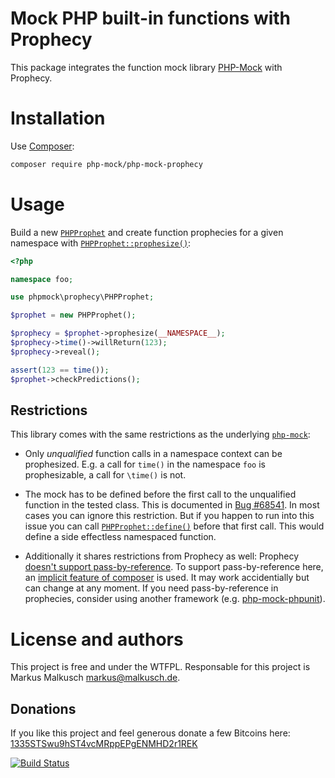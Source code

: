 # Mock PHP built-in functions with Prophecy

This package integrates the function mock library
[PHP-Mock](https://github.com/php-mock/php-mock) with Prophecy.

# Installation

Use [Composer](https://getcomposer.org/):

```sh
composer require php-mock/php-mock-prophecy
```

# Usage

Build a new [`PHPProphet`](http://php-mock.github.io/php-mock-prophecy/api/class-phpmock.prophecy.PHPProphet.html)
and create function prophecies for a given namespace
with [`PHPProphet::prophesize()`](http://php-mock.github.io/php-mock-prophecy/api/class-phpmock.prophecy.PHPProphet.html#_prophesize):

```php
<?php

namespace foo;

use phpmock\prophecy\PHPProphet;

$prophet = new PHPProphet();

$prophecy = $prophet->prophesize(__NAMESPACE__);
$prophecy->time()->willReturn(123);
$prophecy->reveal();

assert(123 == time());
$prophet->checkPredictions();
```

## Restrictions

This library comes with the same restrictions as the underlying
[`php-mock`](https://github.com/php-mock/php-mock#requirements-and-restrictions):

* Only *unqualified* function calls in a namespace context can be prophesized.
  E.g. a call for `time()` in the namespace `foo` is prophesizable,
  a call for `\time()` is not.

* The mock has to be defined before the first call to the unqualified function
  in the tested class. This is documented in [Bug #68541](https://bugs.php.net/bug.php?id=68541).
  In most cases you can ignore this restriction. But if you happen to run into
  this issue you can call [`PHPProphet::define()`](http://php-mock.github.io/php-mock-prophecy/api/class-phpmock.prophecy.PHPProphet.html#_define)
  before that first call. This would define a side effectless namespaced function.

* Additionally it shares restrictions from Prophecy as well:
  Prophecy [doesn't support pass-by-reference](https://github.com/phpspec/prophecy/issues/225).
  To support pass-by-reference here, an
  [implicit feature of composer](https://github.com/composer/composer/issues/4732)
  is used. It may work accidentially but can change at any moment.
  If you need pass-by-reference in prophecies, consider using another framework
  (e.g. [php-mock-phpunit](https://github.com/php-mock/php-mock-phpunit)).

# License and authors

This project is free and under the WTFPL.
Responsable for this project is Markus Malkusch markus@malkusch.de.

## Donations

If you like this project and feel generous donate a few Bitcoins here:
[1335STSwu9hST4vcMRppEPgENMHD2r1REK](bitcoin:1335STSwu9hST4vcMRppEPgENMHD2r1REK)

[![Build Status](https://travis-ci.org/php-mock/php-mock-prophecy.svg?branch=master)](https://travis-ci.org/php-mock/php-mock-prophecy)
